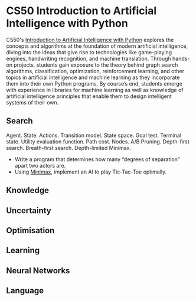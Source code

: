 # CS50 Introduction to Artificial Intelligence with Python

CS50's [Introduction to Artificial Intelligence with Python](https://cs50.harvard.edu/ai/2020/) explores the concepts and algorithms at the foundation of modern artificial intelligence, diving into the ideas that give rise to technologies like game-playing engines, handwriting recognition, and machine translation. Through hands-on projects, students gain exposure to the theory behind graph search algorithms, classification, optimization, reinforcement learning, and other topics in artificial intelligence and machine learning as they incorporate them into their own Python programs. By course’s end, students emerge with experience in libraries for machine learning as well as knowledge of artificial intelligence principles that enable them to design intelligent systems of their own.

## Search
Agent. State. Actions. Transition model. State space. Goal test. Terminal state. Utility evaluation function. Path cost. Nodes. A/B Pruning. Depth-first search. Breath-first search. Depth-limited Minimax. 

* Write a program that determines how many “degrees of separation” apart two actors are.
* Using [Minimax](https://en.wikipedia.org/wiki/Minimax), implement an AI to play Tic-Tac-Toe optimally.

## Knowledge 

## Uncertainty 

## Optimisation

## Learning

## Neural Networks

## Language

